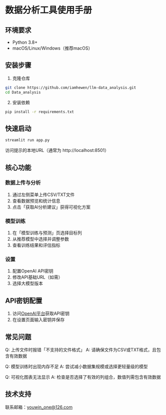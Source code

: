 # 数据分析工具使用手册

## 环境要求
- Python 3.8+ 
- macOS/Linux/Windows（推荐macOS）

## 安装步骤
1. 克隆仓库
```bash
git clone https://github.com/iamhewen/llm-data_analysis.git
cd Data_analysis
```
2. 安装依赖
```bash
pip install -r requirements.txt
```

## 快速启动
```bash
streamlit run app.py
```
访问提示的本地URL（通常为 http://localhost:8501）

## 核心功能
### 数据上传与分析
1. 通过左侧菜单上传CSV/TXT文件
2. 查看数据预览和统计信息
3. 点击「获取AI分析建议」获得可视化方案

### 模型训练
1. 在「模型训练与预测」页选择目标列
2. 从推荐模型中选择并调整参数
3. 查看训练结果和评估指标

### 设置
1. 配置OpenAI API密钥
2. 修改API基础URL（如需）
3. 选择大模型版本

## API密钥配置
1. 访问[OpenAI平台](https://platform.openai.com)获取API密钥
2. 在设置页面输入密钥并保存

## 常见问题
Q: 上传文件时报错「不支持的文件格式」
A: 请确保文件为CSV或TXT格式，且包含有效数据

Q: 模型训练时出现内存不足
A: 尝试减小数据集规模或选择更轻量级的模型

Q: 可视化图表无法显示
A: 检查是否选择了有效的列组合，数值列需包含有效数据

[//]: # (以下为自动生成的联系方式)
## 技术支持
联系邮箱：youwin_one@126.com
